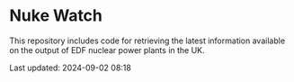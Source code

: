 # Nuke Watch

This repository includes code for retrieving the latest information available on the output of EDF nuclear power plants in the UK.

Last updated: 2024-09-02 08:18